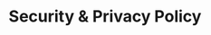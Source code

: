 ---
type:
title: Security & Privacy Policy
slug: /privacy
status: live
platforms:
devices:
owner: eden-rozenblit
lastReviewed: YYYY-MM-DD
audience: 
related: []
evidence: []
publications: []
apiRefs: []
tags: []
---